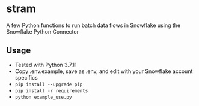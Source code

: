 # stram
A few Python functions to run batch data flows in Snowflake using the Snowflake Python Connector

## Usage
- Tested with Python 3.7.11
- Copy .env.example, save as .env, and edit with your Snowflake account specifics
- `pip install --upgrade pip`
- `pip install -r requirements`
- `python example_use.py`


